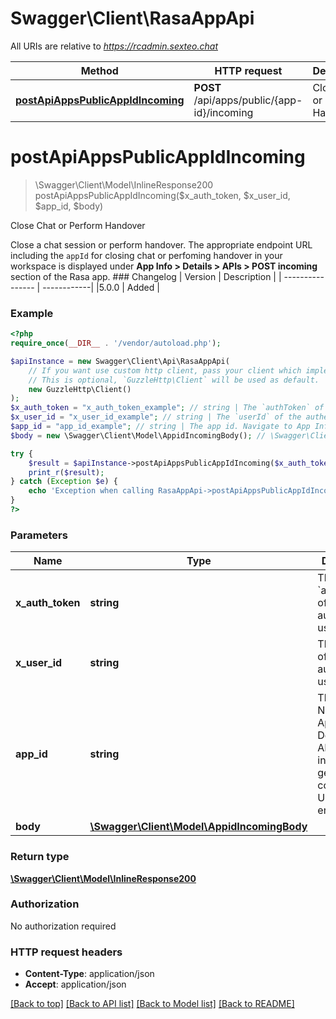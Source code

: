 # Swagger\Client\RasaAppApi

All URIs are relative to *https://rcadmin.sexteo.chat*

Method | HTTP request | Description
------------- | ------------- | -------------
[**postApiAppsPublicAppIdIncoming**](RasaAppApi.md#postapiappspublicappidincoming) | **POST** /api/apps/public/{app-id}/incoming | Close Chat or Perform Handover

# **postApiAppsPublicAppIdIncoming**
> \Swagger\Client\Model\InlineResponse200 postApiAppsPublicAppIdIncoming($x_auth_token, $x_user_id, $app_id, $body)

Close Chat or Perform Handover

Close a chat session or perform handover. The appropriate endpoint URL including the `appId` for  closing chat or perfoming handover in your workspace is displayed under **App Info > Details > APIs > POST incoming** section of the Rasa app.  ### Changelog | Version      | Description | | ---------------- | ------------| |5.0.0     | Added       |

### Example
```php
<?php
require_once(__DIR__ . '/vendor/autoload.php');

$apiInstance = new Swagger\Client\Api\RasaAppApi(
    // If you want use custom http client, pass your client which implements `GuzzleHttp\ClientInterface`.
    // This is optional, `GuzzleHttp\Client` will be used as default.
    new GuzzleHttp\Client()
);
$x_auth_token = "x_auth_token_example"; // string | The `authToken` of the authenticated user.
$x_user_id = "x_user_id_example"; // string | The `userId` of the authenticated user.
$app_id = "app_id_example"; // string | The app id. Navigate to App Info > Details > APIs > POST incoming to get the complete URL for this endpoint.
$body = new \Swagger\Client\Model\AppidIncomingBody(); // \Swagger\Client\Model\AppidIncomingBody | 

try {
    $result = $apiInstance->postApiAppsPublicAppIdIncoming($x_auth_token, $x_user_id, $app_id, $body);
    print_r($result);
} catch (Exception $e) {
    echo 'Exception when calling RasaAppApi->postApiAppsPublicAppIdIncoming: ', $e->getMessage(), PHP_EOL;
}
?>
```

### Parameters

Name | Type | Description  | Notes
------------- | ------------- | ------------- | -------------
 **x_auth_token** | **string**| The &#x60;authToken&#x60; of the authenticated user. |
 **x_user_id** | **string**| The &#x60;userId&#x60; of the authenticated user. |
 **app_id** | **string**| The app id. Navigate to App Info &gt; Details &gt; APIs &gt; POST incoming to get the complete URL for this endpoint. |
 **body** | [**\Swagger\Client\Model\AppidIncomingBody**](../Model/AppidIncomingBody.md)|  | [optional]

### Return type

[**\Swagger\Client\Model\InlineResponse200**](../Model/InlineResponse200.md)

### Authorization

No authorization required

### HTTP request headers

 - **Content-Type**: application/json
 - **Accept**: application/json

[[Back to top]](#) [[Back to API list]](../../README.md#documentation-for-api-endpoints) [[Back to Model list]](../../README.md#documentation-for-models) [[Back to README]](../../README.md)


